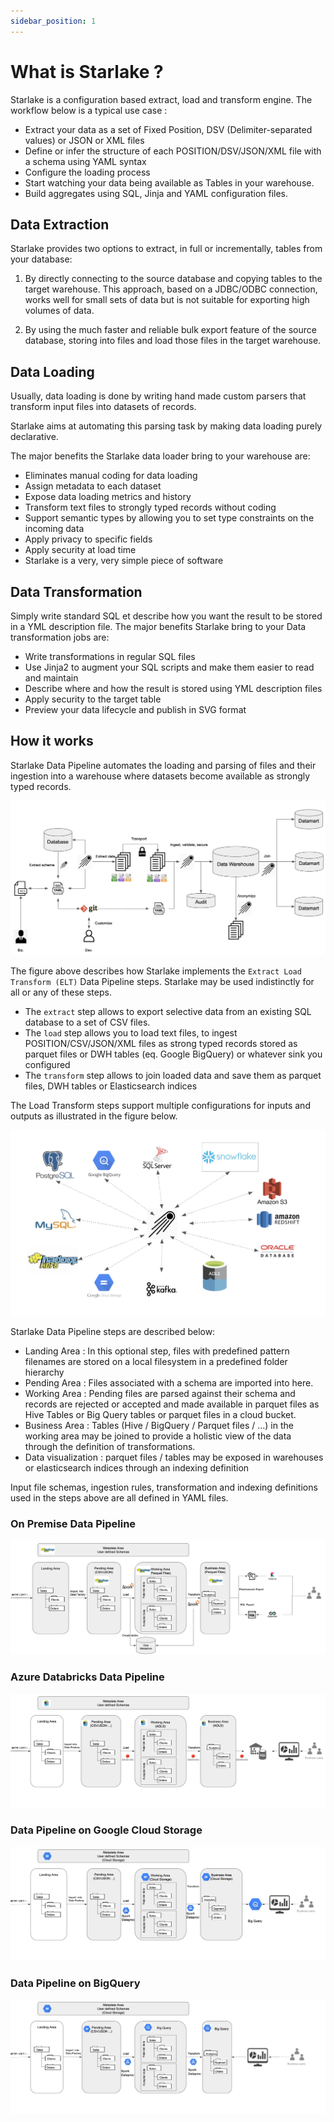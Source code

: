 ```yaml
---
sidebar_position: 1
---
```


# What is Starlake ?

Starlake is a configuration based extract, load and transform engine.
The workflow below is a typical use case :
* Extract your data as a set of Fixed Position, DSV (Delimiter-separated values) or JSON or XML files
* Define or infer the structure of each POSITION/DSV/JSON/XML file with a schema using YAML syntax
* Configure the loading process
* Start watching your data being available as Tables in your warehouse.
* Build aggregates using SQL, Jinja and YAML configuration files.  


## Data Extraction
Starlake provides two options to extract, in full or incrementally, tables from your database:

1. By directly connecting to the source database and copying tables to the target warehouse. 
This approach, based on a JDBC/ODBC connection, works well for small sets of data but is not suitable for exporting high volumes of data.

2. By using the much faster and reliable bulk export feature of the source database, storing into files and load those files in the target warehouse.

## Data Loading
Usually, data loading is done by writing hand made custom parsers that transform input files into datasets of records.

Starlake aims at automating this parsing task by making data loading purely declarative.

The major benefits the Starlake data loader bring to your warehouse are:    

* Eliminates manual coding for data loading
* Assign metadata to each dataset
* Expose data loading metrics and history
* Transform text files to strongly typed records without coding
* Support semantic types by allowing you to set type constraints on the incoming data
* Apply privacy to specific fields
* Apply security at load time
* Starlake is a very, very simple piece of software


## Data Transformation

Simply write standard SQL et describe how you want the result to be stored in a YML description file.
The major benefits Starlake bring to your Data transformation jobs are:

* Write transformations in regular SQL files
* Use Jinja2 to augment your SQL scripts and make them easier to read and maintain
* Describe where and how the result is stored using YML description files
* Apply security to the target table
* Preview your data lifecycle and publish in SVG format


## How it works

Starlake Data Pipeline automates the loading and parsing of files and
their ingestion into a warehouse where datasets become
available as strongly typed records.

![Complete Starlake Data Pipeline Workflow](/img/guide/workflow.png "Complete Starlake Data Pipeline Workflow")


The figure above describes how Starlake implements the `Extract Load Transform (ELT)` Data Pipeline steps.
Starlake may be used indistinctly for all or any of these steps.

* The `extract` step allows to export selective data from an existing SQL database to a set of CSV files.
* The `load` step allows you to load text files, to ingest POSITION/CSV/JSON/XML files as strong typed records stored as parquet files or DWH tables (eq. Google BigQuery) or whatever sink you configured
* The `transform` step allows to join loaded data and save them as parquet files, DWH tables or Elasticsearch indices

The Load Transform steps support multiple configurations for inputs and outputs as illustrated in the
figure below. 

![Anywhere](/img/guide/anywhere.png "Anywhere")


Starlake Data Pipeline steps are described below:

- Landing Area : In this optional step, files with predefined pattern filenames are stored on a local filesystem in a predefined folder hierarchy
- Pending Area : Files associated with a schema are imported into here.
- Working Area : Pending files are parsed against their schema and records are rejected or accepted and made available in parquet files as Hive Tables or Big Query tables or parquet files in a cloud bucket.
- Business Area : Tables (Hive / BigQuery / Parquet files / ...) in the working area may be joined to provide a holistic view of the data through the definition of transformations.
- Data visualization : parquet files / tables may be exposed in warehouses or elasticsearch indices through an indexing definition

Input file schemas, ingestion rules, transformation and indexing definitions used in the steps above are all defined in YAML files.

### On Premise Data Pipeline

![On Premise Workflow]( /img/guide/elt-onpremise.png )

### Azure Databricks Data Pipeline

![Azure Workflow]( /img/guide/elt-azure-databricks.png )


### Data Pipeline on Google Cloud Storage

![Cloud Storage Workflow]( /img/guide/elt-gcp-gcs.png )


### Data Pipeline on BigQuery

![Bigquery Workflow]( /img/guide/elt-gcp-bq.png )







